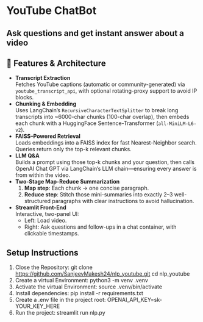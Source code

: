 # YouTube ChatBot
## Ask questions and get instant answer about a video

## 🚀 Features & Architecture
- **Transcript Extraction**  
  Fetches YouTube captions (automatic or community-generated) via `youtube_transcript_api`, with optional rotating-proxy support to avoid IP blocks.  
- **Chunking & Embedding**  
  Uses LangChain’s `RecursiveCharacterTextSplitter` to break long transcripts into ~6000-char chunks (100-char overlap), then embeds each chunk with a HuggingFace Sentence-Transformer (`all-MiniLM-L6-v2`).  
- **FAISS–Powered Retrieval**  
  Loads embeddings into a FAISS index for fast Nearest-Neighbor search. Queries return only the top-k relevant chunks.  
- **LLM Q&A**  
  Builds a prompt using those top-k chunks and your question, then calls OpenAI Chat GPT via LangChain’s LLM chain—ensuring every answer is from within the video.  
- **Two-Stage Map-Reduce Summarization**  
  1. **Map step**: Each chunk → one concise paragraph.  
  2. **Reduce step**: Stitch those mini-summaries into exactly 2–3 well-structured paragraphs with clear instructions to avoid hallucination.  
- **Streamlit Front-End**  
  Interactive, two-panel UI:  
  - Left: Load video.  
  - Right: Ask questions and follow-ups in a chat container, with clickable timestamps.

## Setup Instructions

1. Close the Repository:
	git clone https://github.com/SanjeevMakesh24/nlp_youtube.git
	cd nlp_youtube
2. Create a virtual Environment:
	python3 -m venv .venv
3. Activate the virtual Environment:
	source .venv/bin/activate
4. Install dependencies:
	pip install -r requirements.txt
5. Create a .env file in the project root:
   	OPENAI_API_KEY=sk-YOUR_KEY_HERE
6. Run the project:
	streamlit run nlp.py
